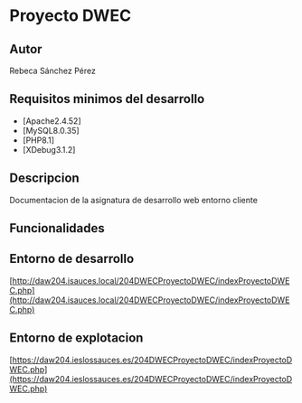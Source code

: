 # Proyecto DWEC
## Autor
Rebeca Sánchez Pérez
## Requisitos minimos del desarrollo
- [Apache2.4.52]
- [MySQL8.0.35]
- [PHP8.1]
- [XDebug3.1.2]
## Descripcion
Documentacion de la asignatura de desarrollo web entorno cliente
## Funcionalidades
## Entorno de desarrollo
[http://daw204.isauces.local/204DWECProyectoDWEC/indexProyectoDWEC.php](http://daw204.isauces.local/204DWECProyectoDWEC/indexProyectoDWEC.php)
## Entorno de explotacion
[https://daw204.ieslossauces.es/204DWECProyectoDWEC/indexProyectoDWEC.php](https://daw204.ieslossauces.es/204DWECProyectoDWEC/indexProyectoDWEC.php)